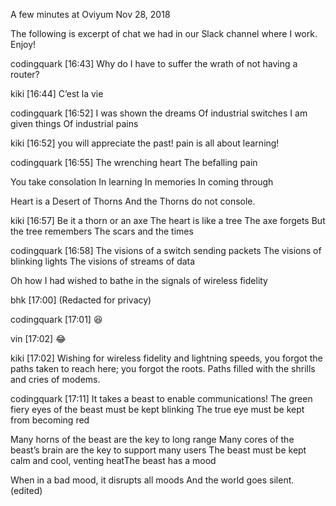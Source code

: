 A few minutes at Oviyum
Nov 28, 2018

The following is excerpt of chat we had in our Slack channel where I work. Enjoy!



codingquark [16:43] 
Why do I have to suffer the wrath of not having a router?


kiki [16:44] 
C’est la vie


codingquark [16:52] 
I was shown the dreams 
Of industrial switches 
I am given things 
Of industrial pains

kiki [16:52] 
you will appreciate the past! pain is all about learning!


codingquark [16:55] 
The wrenching heart 
The befalling pain 

You take consolation 
In learning 
In memories 
In coming through 

Heart is a Desert of Thorns 
And the Thorns do not console.


kiki [16:57] 
Be it a thorn or an axe 
The heart is like a tree 
The axe forgets 
But the tree remembers 
The scars and the times


codingquark [16:58] 
The visions of a switch sending packets 
The visions of blinking lights 
The visions of streams of data 

Oh how I had wished to bathe in the signals of wireless fidelity


bhk [17:00] 
(Redacted for privacy)


codingquark [17:01] 
:laughing:


vin [17:02] 
:joy:


kiki [17:02] 
Wishing for wireless fidelity and lightning speeds, 
you forgot the paths taken to reach here; 
you forgot the roots. 
Paths filled with the shrills and cries of modems. 


codingquark [17:11] 
It takes a beast to enable communications! 
The green fiery eyes of the beast must be kept blinking 
The true eye must be kept from becoming red 

Many horns of the beast are the key to long range 
Many cores of the beast’s brain are the key to support many users 
The beast must be kept calm and cool, venting heatThe beast has a mood 

When in a bad mood, it disrupts all moods 
And the world goes silent. (edited)
